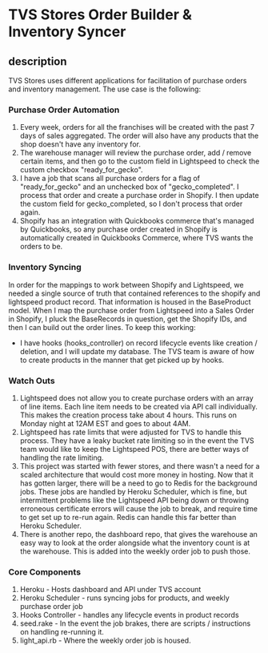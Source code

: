 # TVS Stores Order Builder & Inventory Syncer

## description
TVS Stores uses different applications for facilitation of purchase orders and inventory management.
The use case is the following:

### Purchase Order Automation
1. Every week, orders for all the franchises will be created with the past 7 days of sales aggregated. The order will also have any products that the shop doesn't have any inventory for.
2. The warehouse manager will review the purchase order, add / remove certain items, and then go to the custom field
in Lightspeed to check the custom checkbox "ready_for_gecko".
3. I have a job that scans all purchase orders for a flag of "ready_for_gecko" and an unchecked box of "gecko_completed". I process that order and create a purchase order in Shopify. I then update the custom field for gecko_completed, so I don't process that order again.
4. Shopify has an integration with Quickbooks commerce that's managed by Quickbooks, so any purchase order created in Shopify is automatically created in Quickbooks Commerce, where TVS wants the orders to be.

### Inventory Syncing
In order for the mappings to work between Shopify and Lightspeed, we needed a single source of truth that contained references to the shopify and lightspeed product record. That information is housed in the BaseProduct model. When I map the purchase order from Lightspeed into a Sales Order in Shopify, I pluck the BaseRecords in question, get the Shopify IDs, and then I can build out the order lines. To keep this working:

- I have hooks (hooks_controller) on record lifecycle events like creation / deletion, and I will update my database. The TVS team is aware of how to create products in the manner that get picked up by hooks.

### Watch Outs
1. Lightspeed does not allow you to create purchase orders with an array of line items. Each line item needs to be created via API call individually. This makes the creation process take about 4 hours. This runs on Monday night at 12AM EST and goes to about 4AM.
2. Lightspeed has rate limits that were adjusted for TVS to handle this process. They have a leaky bucket rate limiting so in the event the TVS team would like to keep the Lightspeed POS, there are better ways of handling the rate limiting.
3. This project was started with fewer stores, and there wasn't a need for a scaled architecture that would cost more money in hosting. Now that it has gotten larger, there will be a need to go to Redis for the background jobs. These jobs are handled by Heroku Scheduler, which is fine, but intermittent problems like the Lightspeed API being down or throwing erroneous certificate errors will cause the job to break, and require time to get set up to re-run again. Redis can handle this far better than Heroku Scheduler.
4. There is another repo, the dashboard repo, that gives the warehouse an easy way to look at the order alongside what the inventory count is at the warehouse. This is added into the weekly order job to push those.

### Core Components
1. Heroku - Hosts dashboard and API under TVS account
2. Heroku Scheduler - runs syncing jobs for products, and weekly purchase order job
3. Hooks Controller - handles any lifecycle events in product records
4. seed.rake - In the event the job brakes, there are scripts / instructions on handling re-running it.
5. light_api.rb - Where the weekly order job is housed.
